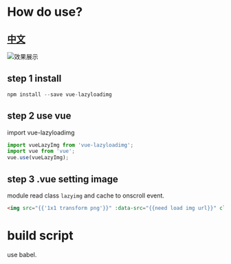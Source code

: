 # How do use?
## [中文](README.CN.md)
![效果展示](http://ww3.sinaimg.cn/large/882a72d0gw1f7qycyxootg20i70hd7wh.gif)
## step 1 install
```javascript
npm install --save vue-lazyloadimg
```

## step 2 use vue
import vue-lazyloadimg
```javascript
import vueLazyImg from 'vue-lazyloadimg';
import vue from 'vue';
vue.use(vueLazyImg);
```

## step 3 .vue setting image
module read class `lazyimg` and cache to onscroll event.
``` html
<img src="{{'1x1 transform png'}}" :data-src="{{need load img url}}" class="lazyimg" alt="">
```

# build script
use babel.